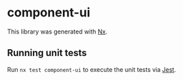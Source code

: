 # component-ui

This library was generated with [Nx](https://nx.dev).

## Running unit tests

Run `nx test component-ui` to execute the unit tests via [Jest](https://jestjs.io).
